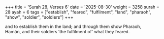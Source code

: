 +++
title = 'Surah 28, Verses 6'
date = '2025-08-30'
weight = 3258
surah = 28
ayah = 6
tags = ["establish", "feared", "fulfilment", "land", "pharaoh", "show", "soldier", "soldiers"]
+++

and to establish them in the land; and through them show Pharaoh, Hamân, and their soldiers ˹the fulfilment of˺ what they feared. 